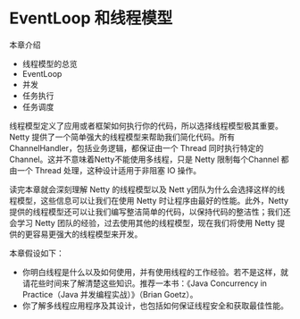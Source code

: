 EventLoop 和线程模型
====

本章介绍

* 线程模型的总览
* EventLoop
* 并发
* 任务执行
* 任务调度

线程模型定义了应用或者框架如何执行你的代码，所以选择线程模型极其重要。Netty 提供了一个简单强大的线程模型来帮助我们简化代码。所有 ChannelHandler，包括业务逻辑，都保证由一个 Thread 同时执行特定的 Channel。这并不意味着Netty不能使用多线程，只是 Netty 限制每个Channel 都由一个 Thread 处理，这种设计适用于非阻塞 IO 操作。

读完本章就会深刻理解 Netty 的线程模型以及 Nett y团队为什么会选择这样的线程模型，这些信息可以让我们在使用 Netty 时让程序由最好的性能。此外，Netty 提供的线程模型还可以让我们编写整洁简单的代码，以保持代码的整洁性；我们还会学习 Netty 团队的经验，过去使用其他的线程模型，现在我们将使用 Netty 提供的更容易更强大的线程模型来开发。

本章假设如下：

* 你明白线程是什么以及如何使用，并有使用线程的工作经验。若不是这样，就请花些时间来了解清楚这些知识。推荐一本书：《Java Concurrency in Practice（Java 并发编程实战）》（Brian Goetz）。
* 你了解多线程应用程序及其设计，也包括如何保证线程安全和获取最佳性能。
